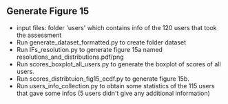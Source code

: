 ## Generate Figure 15
* input files: folder 'users' which contains info of the 120 users that took the assessment 
* Run generate_dataset_formatted.py to create folder dataset
* Run IFs_resolution.py to generate figure 15a named resolutions_and_distributions.pdf/png
* Run scores_boxplot_all_users.py to generate the boxplot of scores of all users.
* Run scores_distribtuion_fig15_ecdf.py to generate figure 15b.
* Run users_info_collection.py to obtain some statistics of the 115 users that gave some infos (5 users didn't give any additional information)